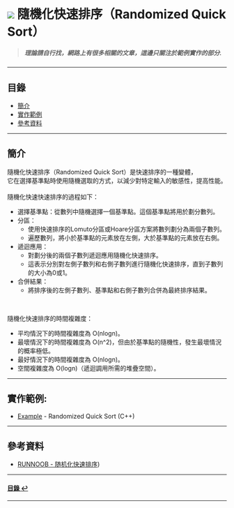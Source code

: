 # ![](https://drive.google.com/uc?id=10INx5_pkhMcYRdx_OO4rXNXxcsvPtBYq) 隨機化快速排序（Randomized Quick Sort）
> ##### 理論請自行找，網路上有很多相關的文章，這邊只關注於範例實作的部分.

---

<!--ts-->
## 目錄
* [簡介](#簡介)
* [實作範例](#實作範例)
* [參考資料](#參考資料)
<!--te-->

---

## 簡介
隨機化快速排序（Randomized Quick Sort）是快速排序的一種變體，<br>
它在選擇基準點時使用隨機選取的方式，以減少對特定輸入的敏感性，提高性能。<br>
<br>
隨機化快速快速排序的過程如下：<br>
- 選擇基準點：從數列中隨機選擇一個基準點。這個基準點將用於劃分數列。
- 分區：
  - 使用快速排序的Lomuto分區或Hoare分區方案將數列劃分為兩個子數列。
  - 遍歷數列，將小於基準點的元素放在左側，大於基準點的元素放在右側。
- 遞迴應用：
  - 對劃分後的兩個子數列遞迴應用隨機化快速排序。
  - 這表示分別對左側子數列和右側子數列進行隨機化快速排序，直到子數列的大小為0或1。
- 合併結果：
  - 將排序後的左側子數列、基準點和右側子數列合併為最終排序結果。

<br>

隨機化快速排序的時間複雜度：<br>
- 平均情況下的時間複雜度為 O(nlogn)。
- 最壞情況下的時間複雜度為 O(n^2)，但由於基準點的隨機性，發生最壞情況的概率極低。
- 最好情況下的時間複雜度為 O(nlogn)。
- 空間複雜度為 O(logn)（遞迴調用所需的堆疊空間）。

---

## 實作範例:
- [Example](https://github.com/RC-Dev-Tech/algorithm-quick-sort-randomized/blob/main/C%2B%2B/main.cpp) - Randomized Quick Sort (C++)

---

## 參考資料
* [RUNNOOB - 随机化快速排序](https://www.runoob.com/data-structures/random-quick-sort.html)) <br>

---

<!--ts-->
#### [目錄 ↩](#目錄)
<!--te-->
---
